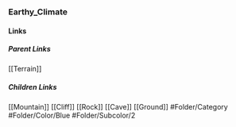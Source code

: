### Earthy_Climate
#### Links
##### Parent Links
[[Terrain]]
##### Children Links
[[Mountain]]
[[Cliff]]
[[Rock]]
[[Cave]]
[[Ground]]
#Folder/Category
#Folder/Color/Blue
#Folder/Subcolor/2
